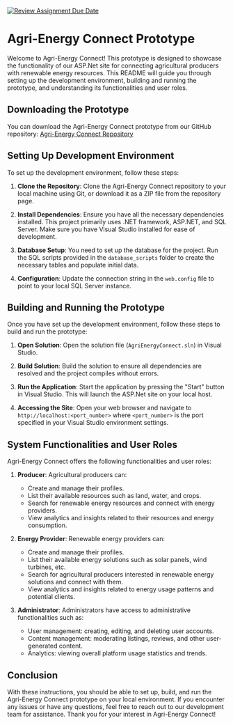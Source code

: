 [![Review Assignment Due Date](https://classroom.github.com/assets/deadline-readme-button-24ddc0f5d75046c5622901739e7c5dd533143b0c8e959d652212380cedb1ea36.svg)](https://classroom.github.com/a/0uJxXwfG)


# Agri-Energy Connect Prototype

Welcome to Agri-Energy Connect! This prototype is designed to showcase the functionality of our ASP.Net site for connecting agricultural producers with renewable energy resources. This README will guide you through setting up the development environment, building and running the prototype, and understanding its functionalities and user roles.

## Downloading the Prototype

You can download the Agri-Energy Connect prototype from our GitHub repository: [Agri-Energy Connect Repository](https://github.com/VCWVL/prog7311---programming-3a---part-2-MphoNdlela16)

## Setting Up Development Environment

To set up the development environment, follow these steps:

1. **Clone the Repository**: Clone the Agri-Energy Connect repository to your local machine using Git, or download it as a ZIP file from the repository page.

2. **Install Dependencies**: Ensure you have all the necessary dependencies installed. This project primarily uses .NET framework, ASP.NET, and SQL Server. Make sure you have Visual Studio installed for ease of development.

3. **Database Setup**: You need to set up the database for the project. Run the SQL scripts provided in the `database_scripts` folder to create the necessary tables and populate initial data.

4. **Configuration**: Update the connection string in the `web.config` file to point to your local SQL Server instance.

## Building and Running the Prototype

Once you have set up the development environment, follow these steps to build and run the prototype:

1. **Open Solution**: Open the solution file (`AgriEnergyConnect.sln`) in Visual Studio.

2. **Build Solution**: Build the solution to ensure all dependencies are resolved and the project compiles without errors.

3. **Run the Application**: Start the application by pressing the "Start" button in Visual Studio. This will launch the ASP.Net site on your local host.

4. **Accessing the Site**: Open your web browser and navigate to `http://localhost:<port_number>` where `<port_number>` is the port specified in your Visual Studio environment settings.

## System Functionalities and User Roles

Agri-Energy Connect offers the following functionalities and user roles:

1. **Producer**: Agricultural producers can:
   - Create and manage their profiles.
   - List their available resources such as land, water, and crops.
   - Search for renewable energy resources and connect with energy providers.
   - View analytics and insights related to their resources and energy consumption.

2. **Energy Provider**: Renewable energy providers can:
   - Create and manage their profiles.
   - List their available energy solutions such as solar panels, wind turbines, etc.
   - Search for agricultural producers interested in renewable energy solutions and connect with them.
   - View analytics and insights related to energy usage patterns and potential clients.

3. **Administrator**: Administrators have access to administrative functionalities such as:
   - User management: creating, editing, and deleting user accounts.
   - Content management: moderating listings, reviews, and other user-generated content.
   - Analytics: viewing overall platform usage statistics and trends.

## Conclusion

With these instructions, you should be able to set up, build, and run the Agri-Energy Connect prototype on your local environment. If you encounter any issues or have any questions, feel free to reach out to our development team for assistance. Thank you for your interest in Agri-Energy Connect!